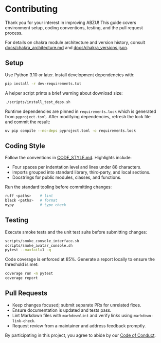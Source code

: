 # Contributing

Thank you for your interest in improving ABZU! This guide covers environment
setup, coding conventions, testing, and the pull request process.

For details on chakra module architecture and version history, consult
[docs/chakra_architecture.md](docs/chakra_architecture.md) and
[docs/chakra_versions.json](docs/chakra_versions.json).

## Setup

Use Python 3.10 or later. Install development dependencies with:

```bash
pip install -r dev-requirements.txt
```

A helper script prints a brief warning about download size:

```bash
./scripts/install_test_deps.sh
```

Runtime dependencies are pinned in `requirements.lock` which is generated from
`pyproject.toml`. After modifying dependencies, refresh the lock file and commit
the result:

```bash
uv pip compile --no-deps pyproject.toml -o requirements.lock
```

## Coding Style

Follow the conventions in [CODE_STYLE.md](CODE_STYLE.md). Highlights include:

- Four spaces per indentation level and lines under 88 characters.
- Imports grouped into standard library, third‑party, and local sections.
- Docstrings for public modules, classes, and functions.

Run the standard tooling before committing changes:

```bash
ruff <paths>    # lint
black <paths>   # format
mypy            # type check
```

## Testing

Execute smoke tests and the unit test suite before submitting changes:

```bash
scripts/smoke_console_interface.sh
scripts/smoke_avatar_console.sh
pytest --maxfail=1 -q
```

Code coverage is enforced at 85%. Generate a report locally to ensure the
threshold is met:

```bash
coverage run -m pytest
coverage report
```

## Pull Requests

- Keep changes focused; submit separate PRs for unrelated fixes.
- Ensure documentation is updated and tests pass.
- Lint Markdown files with `markdownlint` and verify links using `markdown-link-check`.
- Request review from a maintainer and address feedback promptly.

By participating in this project, you agree to abide by our [Code of Conduct](CODE_OF_CONDUCT.md).

